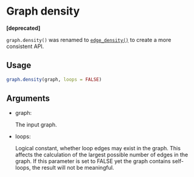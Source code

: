 # Graph density

**\[deprecated\]**

`graph.density()` was renamed to
[`edge_density()`](https://r.igraph.org/reference/edge_density.md) to
create a more consistent API.

## Usage

``` r
graph.density(graph, loops = FALSE)
```

## Arguments

- graph:

  The input graph.

- loops:

  Logical constant, whether loop edges may exist in the graph. This
  affects the calculation of the largest possible number of edges in the
  graph. If this parameter is set to FALSE yet the graph contains
  self-loops, the result will not be meaningful.
